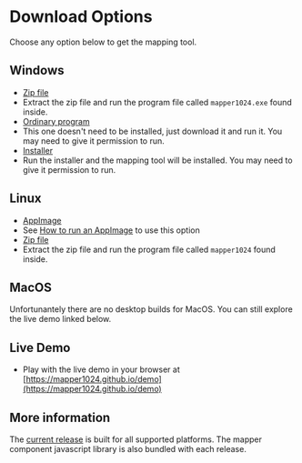 # Download Options
Choose any option below to get the mapping tool.
## Windows
* [Zip file](https://github.com/mapper1024/mapper1024/releases/download/v0.0.29/mapper1024-0.0.29.windows.zip)
 * Extract the zip file and run the program file called `mapper1024.exe` found inside.
* [Ordinary program](https://github.com/mapper1024/mapper1024/releases/download/v0.0.29/Mapper1024.0.0.29.exe)
 * This one doesn't need to be installed, just download it and run it. You may need to give it permission to run.
* [Installer](https://github.com/mapper1024/mapper1024/releases/download/v0.0.29/Mapper1024.Setup.0.0.29.exe)
 * Run the installer and the mapping tool will be installed. You may need to give it permission to run.
## Linux
* [AppImage](https://github.com/mapper1024/mapper1024/releases/download/v0.0.29/Mapper1024-0.0.29.AppImage)
 * See [How to run an AppImage](https://docs.appimage.org/introduction/quickstart.html#how-to-run-an-appimage) to use this option
* [Zip file](https://github.com/mapper1024/mapper1024/releases/download/v0.0.29/mapper1024-0.0.29.linux.zip)
 * Extract the zip file and run the program file called `mapper1024` found inside.
## MacOS
Unfortunantely there are no desktop builds for MacOS. You can still explore the live demo linked below.
## Live Demo
* Play with the live demo in your browser at [https://mapper1024.github.io/demo](https://mapper1024.github.io/demo)
## More information
The [current release](https://github.com/mapper1024/mapper1024/releases/latest) is built for all supported platforms. The mapper component javascript library is also bundled with each release.
